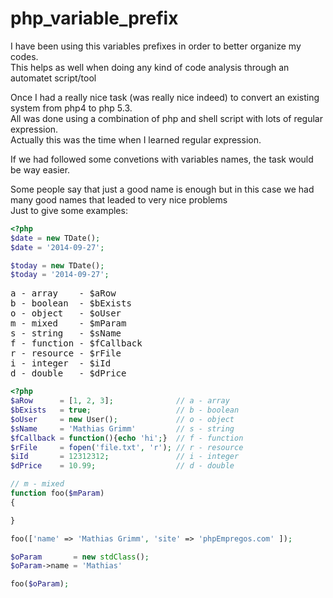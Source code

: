 php_variable_prefix
===================

I have been using this variables prefixes in order to better organize my codes.<br>
This helps as well when doing any kind of code analysis through an automatet script/tool<br>

Once I had a really nice task (was really nice indeed) to convert an existing system from php4 to php 5.3.<br>
All was done using a combination of php and shell script with lots of regular expression.<br>
Actually this was the time when I learned regular expression.<br>

If we had followed some convetions with variables names, the task would be way easier.<br>

Some people say that just a good name is enough but in this case we had many good names that leaded to very nice problems<br>
Just to give some examples:<br>
```php
<?php
$date = new TDate();
$date = '2014-09-27';

$today = new TDate();
$today = '2014-09-27';
```

<pre>
a - array    - $aRow
b - boolean  - $bExists
o - object   - $oUser
m - mixed    - $mParam
s - string   - $sName
f - function - $fCallback
r - resource - $rFile
i - integer  - $iId
d - double   - $dPrice
</pre>

```php
<?php
$aRow      = [1, 2, 3];              // a - array 
$bExists   = true;                   // b - boolean 
$oUser     = new User();             // o - object
$sName     = 'Mathias Grimm'         // s - string 
$fCallback = function(){echo 'hi';}  // f - function 
$rFile     = fopen('file.txt', 'r'); // r - resource 
$iId       = 12312312;               // i - integer 
$dPrice    = 10.99;                  // d - double 

// m - mixed
function foo($mParam) 
{

}

foo(['name' => 'Mathias Grimm', 'site' => 'phpEmpregos.com' ]);

$oParam       = new stdClass();
$oParam->name = 'Mathias'

foo($oParam);

```